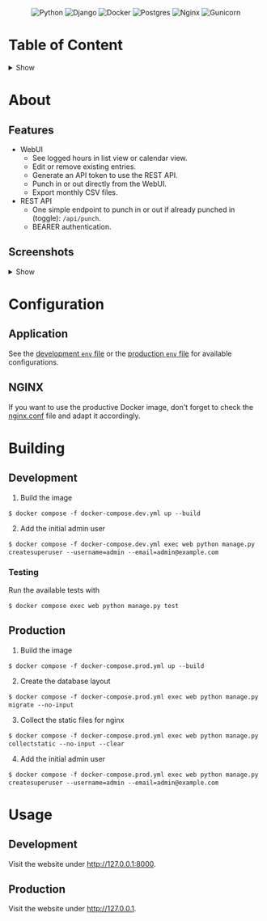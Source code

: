 <div align="center">
  
  ![Python](https://img.shields.io/badge/python-3670A0?style=for-the-badge&logo=python&logoColor=ffdd54)
  ![Django](https://img.shields.io/badge/django-%23092E20.svg?style=for-the-badge&logo=django&logoColor=white)
  ![Docker](https://img.shields.io/badge/docker-%230db7ed.svg?style=for-the-badge&logo=docker&logoColor=white)
  ![Postgres](https://img.shields.io/badge/postgres-%23316192.svg?style=for-the-badge&logo=postgresql&logoColor=white)
  ![Nginx](https://img.shields.io/badge/nginx-%23009639.svg?style=for-the-badge&logo=nginx&logoColor=white)
  ![Gunicorn](https://img.shields.io/badge/gunicorn-%298729.svg?style=for-the-badge&logo=gunicorn&logoColor=white)
  
</div>
  
# Table of Content
<details>
  <summary>Show</summary>
  
- [Table of Content](#table-of-content)
- [About](#about)
  - [Features](#features)
  - [Screenshots](#screenshots)
- [Configuration](#configuration)
  - [Application](#application)
  - [NGINX](#nginx)
- [Building](#building)
  - [Development](#development)
    - [Testing](#testing)
  - [Production](#production)
- [Usage](#usage)
  - [Development](#development-1)
  - [Production](#production-1)
  
</details>
  
# About
## Features

* WebUI
  * See logged hours in list view or calendar view.
  * Edit or remove existing entries.
  * Generate an API token to use the REST API.
  * Punch in or out directly from the WebUI.
  * Export monthly CSV files.
* REST API
  * One simple endpoint to punch in or out if already punched in (toggle): `/api/punch`.
  * BEARER authentication.

## Screenshots
<details>
  <summary>Show</summary>
  
* List View
![List View](images/list.png)

* Calendar View
![Calendar View](images/calendar.png)

* Edit an entry
![Edit entry](images/edit_entry.png)

* Generate API Token
![Generate API Token](images/API_token.png)
  
</details>

# Configuration
## Application
See the [development `env` file](.env.dev) or the [production `env` file](.env.prod) for available configurations.

## NGINX
If you want to use the productive Docker image, don't forget to check the [nginx.conf](nginx/nginx.conf) file and adapt it accordingly.
# Building
## Development
1. Build the image
```shell
$ docker compose -f docker-compose.dev.yml up --build
```
2. Add the initial admin user
```shell
$ docker compose -f docker-compose.dev.yml exec web python manage.py createsuperuser --username=admin --email=admin@example.com
```

### Testing
Run the available tests with
```shell
$ docker compose exec web python manage.py test
```

## Production
1. Build the image
```shell
$ docker compose -f docker-compose.prod.yml up --build
```
2. Create the database layout
```shell
$ docker compose -f docker-compose.prod.yml exec web python manage.py migrate --no-input
```
3. Collect the static files for nginx
```shell
$ docker compose -f docker-compose.prod.yml exec web python manage.py collectstatic --no-input --clear
```
4. Add the initial admin user
```shell
$ docker compose -f docker-compose.prod.yml exec web python manage.py createsuperuser --username=admin --email=admin@example.com
```

# Usage
## Development

Visit the website under http://127.0.0.1:8000.

## Production

Visit the website under http://127.0.0.1.
